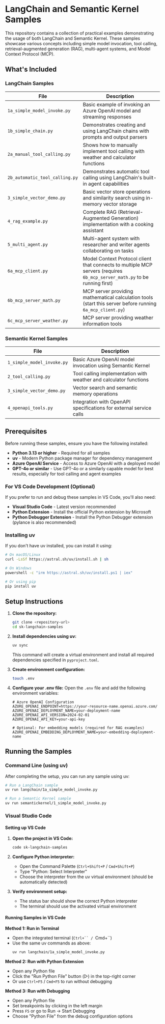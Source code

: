 # LangChain and Semantic Kernel Samples

This repository contains a collection of practical examples demonstrating the usage of both LangChain and Semantic Kernel. These samples showcase various concepts including simple model invocation, tool calling, retrieval-augmented generation (RAG), multi-agent systems, and Model Context Protocol (MCP).

## What's Included

### LangChain Samples

| File | Description |
|------|-------------|
| `1a_simple_model_invoke.py` | Basic example of invoking an Azure OpenAI model and streaming responses |
| `1b_simple_chain.py` | Demonstrates creating and using LangChain chains with prompts and output parsers |
| `2a_manual_tool_calling.py` | Shows how to manually implement tool calling with weather and calculator functions |
| `2b_automatic_tool_calling.py` | Demonstrates automatic tool calling using LangChain's built-in agent capabilities |
| `3_simple_vector_demo.py` | Basic vector store operations and similarity search using in-memory vector storage |
| `4_rag_example.py` | Complete RAG (Retrieval-Augmented Generation) implementation with a cooking assistant |
| `5_multi_agent.py` | Multi-agent system with researcher and writer agents collaborating on tasks |
| `6a_mcp_client.py` | Model Context Protocol client that connects to multiple MCP servers (requires `6b_mcp_server_math.py` to be running first) |
| `6b_mcp_server_math.py` | MCP server providing mathematical calculation tools (start this server before running `6a_mcp_client.py`) |
| `6c_mcp_server_weather.py` | MCP server providing weather information tools |

### Semantic Kernel Samples

| File | Description |
|------|-------------|
| `1_simple_model_invoke.py` | Basic Azure OpenAI model invocation using Semantic Kernel |
| `2_tool_calling.py` | Tool calling implementation with weather and calculator functions |
| `3_simple_vector_demo.py` | Vector search and semantic memory operations |
| `4_openapi_tools.py` | Integration with OpenAPI specifications for external service calls |

## Prerequisites

Before running these samples, ensure you have the following installed:

- **Python 3.13 or higher** - Required for all samples
- **uv** - Modern Python package manager for dependency management
- **Azure OpenAI Service** - Access to Azure OpenAI with a deployed model
- **GPT-4o or similar** - Use GPT-4o or a similarly capable model for best results, especially for tool calling and agent examples

### For VS Code Development (Optional)

If you prefer to run and debug these samples in VS Code, you'll also need:

- **Visual Studio Code** - Latest version recommended
- **Python Extension** - Install the official Python extension by Microsoft
- **Python Debugger Extension** - Install the Python Debugger extension (pylance is also recommended)

### Installing uv

If you don't have uv installed, you can install it using:

```bash
# On macOS/Linux
curl -LsSf https://astral.sh/uv/install.sh | sh

# On Windows
powershell -c "irm https://astral.sh/uv/install.ps1 | iex"

# Or using pip
pip install uv
```

## Setup Instructions

1. **Clone the repository:**
   ```bash
   git clone <repository-url>
   cd sk-langchain-samples
   ```

2. **Install dependencies using uv:**
   ```bash
   uv sync
   ```
   This command will create a virtual environment and install all required dependencies specified in `pyproject.toml`.

3. **Create environment configuration:**
   ```bash
   touch .env
   ```

4. **Configure your .env file:**
   Open the `.env` file and add the following environment variables:

   ```env
   # Azure OpenAI Configuration
   AZURE_OPENAI_ENDPOINT=https://your-resource-name.openai.azure.com/
   AZURE_OPENAI_DEPLOYMENT_NAME=your-deployment-name
   AZURE_OPENAI_API_VERSION=2024-02-01
   AZURE_OPENAI_API_KEY=your-api-key
   
   # Optional: For embedding models (required for RAG examples)
   AZURE_OPENAI_EMBEDDING_DEPLOYMENT_NAME=your-embedding-deployment-name
   ```

## Running the Samples

### Command Line (using uv)

After completing the setup, you can run any sample using uv:

```bash
# Run a LangChain sample
uv run langchain/1a_simple_model_invoke.py

# Run a Semantic Kernel sample
uv run semantickernel/1_simple_model_invoke.py
```

### Visual Studio Code

#### Setting up VS Code

1. **Open the project in VS Code:**
   ```bash
   code sk-langchain-samples
   ```

2. **Configure Python interpreter:**
   - Open the Command Palette (`Ctrl+Shift+P` / `Cmd+Shift+P`)
   - Type "Python: Select Interpreter"
   - Choose the interpreter from the uv virtual environment (should be automatically detected)

3. **Verify environment setup:**
   - The status bar should show the correct Python interpreter
   - The terminal should use the activated virtual environment

#### Running Samples in VS Code

**Method 1: Run in Terminal**
- Open the integrated terminal (`Ctrl+`` / `Cmd+``)
- Use the same uv commands as above:
  ```bash
  uv run langchain/1a_simple_model_invoke.py
  ```

**Method 2: Run with Python Extension**
- Open any Python file
- Click the "Run Python File" button (▷) in the top-right corner
- Or use `Ctrl+F5` / `Cmd+F5` to run without debugging

**Method 3: Run with Debugging**
- Open any Python file
- Set breakpoints by clicking in the left margin
- Press `F5` or go to Run → Start Debugging
- Choose "Python File" from the debug configuration options
